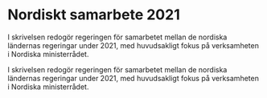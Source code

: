 # Nordiskt samarbete 2021

I skrivelsen redogör regeringen för samarbetet mellan de nordiska ländernas regeringar under 2021, med huvudsakligt fokus på verksamheten i Nordiska ministerrådet.

I skrivelsen redogör regeringen för samarbetet mellan de nordiska ländernas regeringar under 2021, med huvudsakligt fokus på verksamheten i Nordiska ministerrådet.
